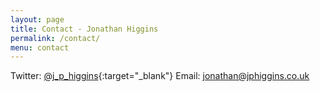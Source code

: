 ```yaml
---
layout: page
title: Contact - Jonathan Higgins
permalink: /contact/
menu: contact
---
```


Twitter: [@j_p_higgins](https://twitter.com/j_p_higgins){:target="_blank"}
Email: jonathan@jphiggins.co.uk

